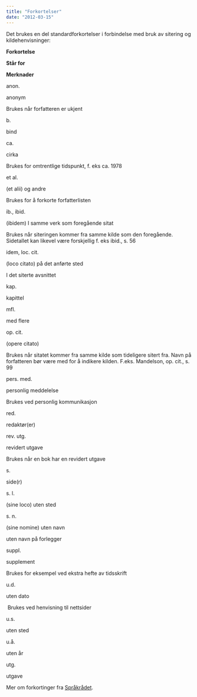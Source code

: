 ```yaml
---
title: "Forkortelser"
date: "2012-03-15"
---
```


Det brukes en del standardforkortelser i forbindelse med bruk av sitering og kildehenvisninger:

**Forkortelse**

**Står for**

**Merknader**

anon.

anonym

Brukes når forfatteren er ukjent

b.

bind

ca.

cirka

Brukes for omtrentlige tidspunkt, f. eks ca. 1978

et al.

(et alii) og andre

Brukes for å forkorte forfatterlisten

ib., ibid.

(ibidem) I samme verk som foregående sitat

Brukes når siteringen kommer fra samme kilde som den foregående. Sidetallet kan likevel være forskjellig f. eks ibid., s. 56

idem, loc. cit.

(loco citato) på det anførte sted

I det siterte avsnittet

kap.

kapittel

mfl.

med flere

op. cit.

(opere citato)

Brukes når sitatet kommer fra samme kilde som tideligere sitert fra. Navn på forfatteren bør være med for å indikere kilden. F.eks. Mandelson, op. cit., s. 99

pers. med.

personlig meddelelse

Brukes ved personlig kommunikasjon

red.

redaktør(er)

rev. utg.

revidert utgave

Brukes når en bok har en revidert utgave

s.

side(r)

s. l.

(sine loco) uten sted

s. n.

(sine nomine) uten navn

uten navn på forlegger

suppl.

supplement

Brukes for eksempel ved ekstra hefte av tidsskrift

u.d.

uten dato

 Brukes ved henvisning til nettsider

u.s.

uten sted

u.å.

uten år

utg.

utgave

Mer om forkortinger fra [Språkrådet](http://www.sprakrad.no/Sprakhjelp/Skriveregler_og_grammatikk/Forkortinger/).
